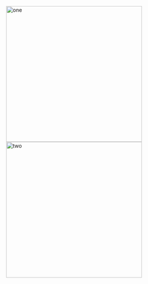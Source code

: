 <img width="368" alt="one" src="https://user-images.githubusercontent.com/49156359/121244101-4f05fa80-c8c0-11eb-8656-73223faae6aa.png">
<img width="368" alt="two" src="https://user-images.githubusercontent.com/49156359/121244114-53321800-c8c0-11eb-851a-6f8f35635ba4.png">


